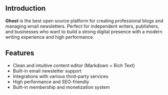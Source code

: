 ## Introduction

**Ghost** is the best open source platform for creating professional blogs and managing email newsletters. Perfect for independent writers, publishers, and businesses who want to build a strong digital presence with a modern writing experience and high performance.

## Features

- Clean and intuitive content editor (Markdown + Rich Text)
- Built-in email newsletter support
- Integrations with various third-party services
- High performance and SEO-friendly
- Built-in membership and monetization system

